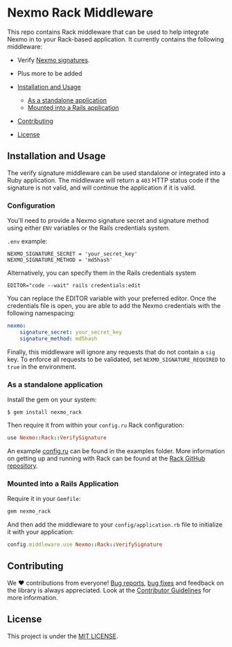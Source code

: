 # Nexmo Rack Middleware

This repo contains Rack middleware that can be used to help integrate Nexmo in to your Rack-based application. It currently contains the following middleware:

* Verify [Nexmo signatures](https://developer.nexmo.com/concepts/guides/signing-messages).
* Plus more to be added

* [Installation and Usage](#installation-and-usage)
    * [As a standalone application](#as-a-standalone-application)
    * [Mounted into a Rails application](#mounted-into-a-rails-application)
* [Contributing](#contributing)
* [License](#license)

## Installation and Usage

The verify signature middleware can be used standalone or integrated into a Ruby application. The middleware will return a `403` HTTP status code if the signature is not valid, and will continue the application if it is valid.

### Configuration

You'll need to provide a Nexmo signature secret and signature method using either `ENV` variables or the Rails credentials system.

`.env` example:

```
NEXMO_SIGNATURE_SECRET = 'your_secret_key'
NEXMO_SIGNATURE_METHOD = 'md5hash'
```

Alternatively, you can specify them in the Rails credentials system

```
EDITOR="code --wait" rails credentials:edit
```

You can replace the EDITOR variable with your preferred editor. Once the credentials file is open, you are able to add the Nexmo credentials with the following namespacing:

```yaml
nexmo:
    signature_secret: your_secret_key
    signature_method: md5hash
```

Finally, this middleware will ignore any requests that do not contain a `sig` key. To enforce all requests to be validated, set `NEXMO_SIGNATURE_REQUIRED` to `true` in the environment.

### As a standalone application

Install the gem on your system:

``` shell
$ gem install nexmo_rack
```

Then require it from within your `config.ru` Rack configuration:

``` ruby
use Nexmo::Rack::VerifySignature
```

An example [config.ru](examples/config.ru.example) can be found in the examples folder. More information on getting up and running with Rack can be found at the [Rack GitHub repository](https://github.com/rack/rack/wiki/(tutorial)-rackup-howto#with-a-ru-config-file).

### Mounted into a Rails Application

Require it in your `Gemfile`:

```ruby
gem nexmo_rack
```

And then add the middleware to your `config/application.rb` file to initialize it with your application:

```ruby
config.middleware.use Nexmo::Rack::VerifySignature
```

## Contributing
We ❤️ contributions from everyone! [Bug reports](https://github.com/Nexmo/nexmo_rack/issues), [bug fixes](https://github.com/Nexmo/nexmo_rack/pulls) and feedback on the library is always appreciated. Look at the [Contributor Guidelines](https://github.com/Nexmo/nexmo_rack/blob/master/CONTRIBUTING.md) for more information.

## License
This project is under the [MIT LICENSE](https://github.com/Nexmo/nexmo_rack/blob/master/LICENSE).
